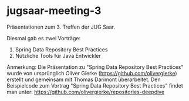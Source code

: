 jugsaar-meeting-3
=================

Präsentationen zum 3. Treffen der JUG Saar.

Diesmal gab es zwei Vorträge:
1) Spring Data Repository Best Practices
2) Nützliche Tools für Java Entwickler

Anmerkung:
Die Präsentation zu "Spring Data Repository Best Practices" wurde von ursprünglich Oliver Gierke (https://github.com/olivergierke) 
erstellt und gemeinsam mit Thomas Darimont überarbeitet.
Den Beispielcode zum Vortrag "Spring Data Repository Best Practices" findet man unter: https://github.com/olivergierke/repositories-deepdive
